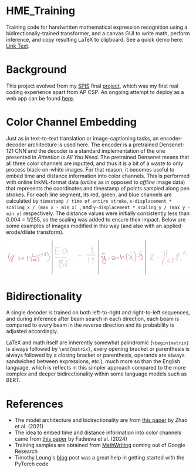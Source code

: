 # HME_Training

Training code for handwritten mathematical expression recognition using a bidirectionally-trained transformer, and a canvas GUI to write math, perform inference, and copy resulting LaTeX to clipboard. See a quick demo here: <a href="https://youtu.be/TkWYrTANouE?feature=shared" target="_blank">Link Text</a>.


# Background

This project evolved from my [SPIS](https://spis.ucsd.edu/) final [project](https://github.com/catsandsoup32/Dynamic-Digit-Recognition), which was my first real coding experience apart from AP CSP. An ongoing attempt to deploy as a web app can be found [here](https://github.com/catsandsoup32/TeXan).


# Color Channel Embedding

Just as in text-to-text translation or image-captioning tasks, an encoder-decoder architecture is used here. The encoder is a pretrained Densenet-121 CNN and the decoder is a standard implementation of the one presented in *Attention is All You Need*. The pretrained Densenet means that all three color channels are inputted, and thus it is a bit of a waste to only process black-on-white images. For that reason, it becomes useful to embed time and distance information into color channels. This is performed with online InkML-format data (*online* as in opposed to *offline* image data) that represents the coordinates and timestamp of points sampled along pen strokes. For each line segment, its red, green, and blue channels are calculated by `timestamp / time of entire stroke`, `x-displacement * scaling_x / (max x - min x) `, and `y-displacement * scaling_y / (max y - min y)` respectively. The distance values were initially consistently less than 0.004 = 1/255, so the scaling was added to ensure their impact. Below are some examples of images modified in this way (and also with an applied erode/dilate transform).

<p align="center">
  <img src="public/color_ex.png" alt="Color Example" width="750">
</p>


# Bidirectionality

A single decoder is trained on both left-to-right and right-to-left sequences, and during inference after beam search in each direction, each beam is compared to every beam in the reverse direction and its probability is adjusted accordingly.

LaTeX and math itself are inherently somewhat palindromic (`\begin{matrix}` is always followed by `\end{matrix}`, every opening bracket or parenthesis is always followed by a closing bracket or parenthesis, operands are always sandwiched between expressions, etc.), much more so than the English language, which is reflects in this simpler approach compared to the more complex and deeper bidirectionality within some language models such as BERT.


# References

- The model architecture and bidirectionality are from [this paper](https://arxiv.org/abs/2105.02412) by Zhao et al. (2021)
- The idea to embed time and distance information into color channels came from [this paper](https://arxiv.org/html/2402.15307v1) by Fadeeva et al. (2024)
- Training samples are obtained from [MathWriting](https://arxiv.org/html/2404.10690v1) coming out of Google Research
- Timothy Leung's [blog](https://actamachina.com/) post was a great help in getting started with the PyTorch code


